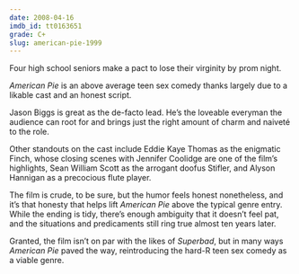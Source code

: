```yaml
---
date: 2008-04-16
imdb_id: tt0163651
grade: C+
slug: american-pie-1999
---
```


Four high school seniors make a pact to lose their virginity by prom night.

_American Pie_ is an above average teen sex comedy thanks largely due to a likable cast and an honest script.

Jason Biggs is great as the de-facto lead. He’s the loveable everyman the audience can root for and brings just the right amount of charm and naiveté to the role.

Other standouts on the cast include Eddie Kaye Thomas as the enigmatic Finch, whose closing scenes with Jennifer Coolidge are one of the film’s highlights, Sean William Scott as the arrogant doofus Stifler, and Alyson Hannigan as a precocious flute player.

The film is crude, to be sure, but the humor feels honest nonetheless, and it’s that honesty that helps lift _American Pie_ above the typical genre entry. While the ending is tidy, there’s enough ambiguity that it doesn’t feel pat, and the situations and predicaments still ring true almost ten years later.

Granted, the film isn’t on par with the likes of <span data-imdb-id="tt0829482">_Superbad_</span>, but in many ways _American Pie_ paved the way, reintroducing the hard-R teen sex comedy as a viable genre.
